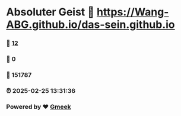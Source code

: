 # Absoluter Geist :link: https://Wang-ABG.github.io/das-sein.github.io 
### :page_facing_up: [12](https://Wang-ABG.github.io/das-sein.github.io/tag.html) 
### :speech_balloon: 0 
### :hibiscus: 151787 
### :alarm_clock: 2025-02-25 13:31:36 
### Powered by :heart: [Gmeek](https://github.com/Meekdai/Gmeek)
